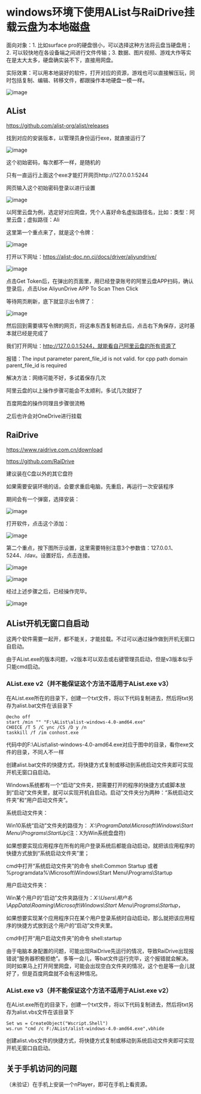 # windows环境下使用AList与RaiDrive挂载云盘为本地磁盘

面向对象：1. 比如surface pro的硬盘很小，可以选择这种方法将云盘当硬盘用；2. 可以较快地在各设备端之间进行文件传输；3. 数据、图片视频、游戏大作等实在是太大太多，硬盘确实装不下，直接用网盘。

实际效果：可以用本地装好的软件，打开对应的资源，游戏也可以直接解压玩，同时包括复制、编辑、转移文件，都跟操作本地硬盘一模一样。

![image](https://user-images.githubusercontent.com/48110180/195181196-a0b88844-bc56-437a-8432-1835eca1905b.png)


## AList

https://github.com/alist-org/alist/releases

找到对应的安装版本，以管理员身份运行exe，就直接运行了

![image](https://user-images.githubusercontent.com/48110180/195181303-12284240-c3ee-4be7-b8f0-e5a77c3098eb.png)

这个初始密码，每次都不一样，是随机的

只有一直运行上面这个exe才能打开网页http://127.0.0.1:5244

网页输入这个初始密码登录以进行设置

![image](https://user-images.githubusercontent.com/48110180/195181373-00a79824-021c-4fd5-8c1b-755512ebd0f7.png)

以阿里云盘为例，选定好对应网盘，凭个人喜好命名虚拟路径名，比如：类型：阿里云盘；虚拟路径：Ali

这里第一个重点来了，就是这个令牌：

![image](https://user-images.githubusercontent.com/48110180/195181400-c6d7bb78-650e-45c2-ac3d-69d928c49568.png)

打开以下网址：https://alist-doc.nn.ci/docs/driver/aliyundrive/

![image](https://user-images.githubusercontent.com/48110180/195181476-f2c50441-4205-4546-a03f-ba2fab6eda48.png)

点击Get Token后，在弹出的页面里，用已经登录账号的阿里云盘APP扫码，确认登录后，点击Use AliyunDrive APP To Scan Then Click

等待网页刷新，底下就显示出令牌了：

![image](https://user-images.githubusercontent.com/48110180/195181522-9fc7990f-2ad5-4292-bd4b-62cfcc075846.png)

然后回到需要填写令牌的网页，将这串东西复制进去后，点击右下角保存，这时基本就已经是完成了

我们打开网址：http://127.0.0.1:5244，就能看自己阿里云盘的所有资源了

报错：The input parameter parent_file_id is not valid. for cpp path domain parent_file_id is required

解决方法：网络可能不好，多试着保存几次

阿里云盘的以上操作步骤可能会不太顺利，多试几次就好了

百度网盘的操作同理且步骤很流畅

之后也许会对OneDrive进行挂载


## RaiDrive

https://www.raidrive.com.cn/download

https://github.com/RaiDrive

建议装在C盘以外的其它盘符

如果需要安装环境的话，会要求重启电脑，先重启，再运行一次安装程序

期间会有一个弹窗，选择安装：

![image](https://user-images.githubusercontent.com/48110180/195184957-da054a7b-1dd5-448b-8bf4-a3984bf11824.png)

打开软件，点击这个添加：

![image](https://user-images.githubusercontent.com/48110180/195184974-58445caf-cfcd-42c5-9d3e-c7ad2b438137.png)


第二个重点，按下图所示设置，这里需要特别注意3个参数值：127.0.0.1、5244、/dav。设置好后，点击连接。

![image](https://user-images.githubusercontent.com/48110180/195184996-598e8cc0-839d-4dfb-9f87-06c8ab288922.png)

![image](https://user-images.githubusercontent.com/48110180/195186623-b5aad614-99ee-4981-92d3-fde8eb3e432b.png)

经过上述步骤之后，已经操作完毕。

![image](https://user-images.githubusercontent.com/48110180/195186524-e6b1e779-ae82-4ea3-93c5-9fa8d9d25a54.png)


## AList开机无窗口自启动

这两个软件需要一起开，都不能关，才能挂载。不过可以通过操作做到开机无窗口自启动。

由于AList.exe的版本问题，v2版本可以双击或右键管理员启动，但是v3版本似乎只能cmd启动。

### AList.exe v2（并不能保证这个方法不适用于AList.exe v3）

在AList.exe所在的目录下，创建一个txt文件，将以下代码复制进去，然后将txt另存为alist.bat文件在该目录下

```batch
@echo off
start /min "" "F:\AList\alist-windows-4.0-amd64.exe"
CHOICE /T 5 /C ync /CS /D y /n
taskkill /f /im conhost.exe
```

代码中的F:\AList\alist-windows-4.0-amd64.exe对应于图中的目录，看你exe文件的目录，不同人不一样

创建alist.bat文件的快捷方式，将快捷方式复制或移动到系统启动文件夹即可实现开机无窗口自启动。

Windows系统都有一个“启动”文件夹，把需要打开的程序的快捷方式或脚本放到“启动”文件夹里，就可以实现开机自启动。启动”文件夹分为两种：“系统启动文件夹”和“用户启动文件夹”。

系统启动文件夹：

Win10系统“启动”文件夹的路径为： *X:\ProgramData\Microsoft\Windows\Start Menu\Programs\StartUp*(注：X为Win系统盘盘符)

如果想要实现应用程序在所有的用户登录系统后都能自动启动，就把该应用程序的快捷方式放到“系统启动文件夹”里；

cmd中打开“系统启动文件夹”的命令  shell:Common Startup  或者 %programdata%\Microsoft\Windows\Start Menu\Programs\Startup

用户启动文件夹：

Win某个用户的“启动”文件夹路径为：*X:\Users\用户名\AppData\Roaming\Microsoft\Windows\Start Menu\Programs\Startup*，

如果想要实现某个应用程序只在某个用户登录系统时自动启动，那么就把该应用程序的快捷方式放到这个用户的“启动”文件夹里。

cmd中打开“用户启动文件夹”的命令  shell:startup

由于电脑本身配置的问题，可能出现RaiDrive先运行的情况，导致RaiDrive出现报错说“服务器积极拒绝”。多等一会儿，等bat文件运行完毕，这个报错就会解决。同时如果马上打开阿里网盘，可能会出现空白文件夹的情况，这个也是等一会儿就好了，但是百度网盘就不会有这种情况。

### AList.exe v3（并不能保证这个方法不适用于AList.exe v2）

在AList.exe所在的目录下，创建一个txt文件，将以下代码复制进去，然后将txt另存为alist.vbs文件在该目录下

```batch
Set ws = CreateObject("Wscript.Shell") 
ws.run "cmd /c F:/AList/alist-windows-4.0-amd64.exe",vbhide
```

创建alist.vbs文件的快捷方式，将快捷方式复制或移动到系统启动文件夹即可实现开机无窗口自启动。

## 关于手机访问的问题

（未验证）在手机上安装一个nPlayer，即可在手机上看资源。

